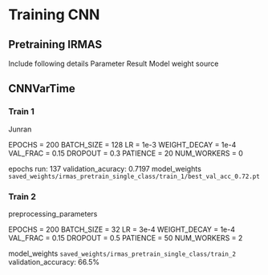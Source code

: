 # Training CNN

## Pretraining IRMAS

Include following details
Parameter
Result
Model weight source

## CNNVarTime

### Train 1

Junran

EPOCHS       = 200
BATCH_SIZE   = 128
LR           = 1e-3
WEIGHT_DECAY = 1e-4
VAL_FRAC     = 0.15
DROPOUT      = 0.3
PATIENCE     = 20
NUM_WORKERS  = 0 

epochs run: 137
validation_acuracy: 0.7197
model_weights `saved_weights/irmas_pretrain_single_class/train_1/best_val_acc_0.72.pt`

### Train 2

preprocessing_parameters

EPOCHS       = 200
BATCH_SIZE   = 32
LR           = 3e-4
WEIGHT_DECAY = 1e-4
VAL_FRAC     = 0.15
DROPOUT      = 0.5
PATIENCE     = 50
NUM_WORKERS  = 2

model_weights `saved_weights/irmas_pretrain_single_class/train_2`
validation_accuracy: 66.5%



